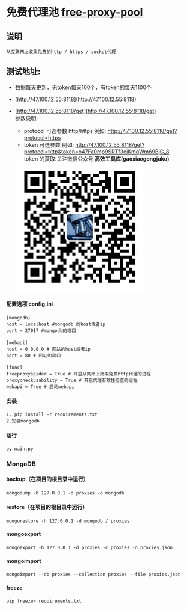 # 免费代理池 [free-proxy-pool](https://github.com/LuChuanBing/free-proxy-pool/blob/master/README.en.md)

##  说明
    从互联网上收集免费的http / https / socket代理
## 测试地址: 
- 数据每天更新，无token每天100个，有token的每天1100个
- [http://47.100.12.55:8118](http://47.100.12.55:8118)  

- [http://47.100.12.55:8118/get](http://47.100.12.55:8118/get)  
参数说明:
    - protocol 可选参数 http/https 例如: http://47.100.12.55:8118/get?protocol=https
    - token 可选参数 例如: http://47.100.12.55:8118/get?protocol=http&token=o47Fa0mp9SRTf3eiKmqWm69BjG_8    
    token 的获取:关注微信公众号 <b>高效工具库(gaoxiaogongjuku)</b>
    <img alt='微信公众号:gaoxiaogongjuku'  src='https://github.com/LuChuanBing/free-proxy-pool/blob/master/qrcode.jpg' />
    
    
#### 配置选项 config.ini
    [mongodb]
    host = localhost #mongodb 的host或者ip
    port = 27017 #mongodb的端口    
    
    [webapi]
    host = 0.0.0.0 # 网站的host或者ip    
    port = 80 # 网站的端口
    
    [func]
    freeproxyspider = True # 开启从网络上爬取免费http代理的进程
    proxycheckusability = True # 开启代理有效性检查的进程
    webapi = True # 启动webapi
    
#### 安装    
    1. pip install -r requirements.txt
    2.安装mongodb
    
#### 运行
    py main.py
### MongoDB
#### backup（在项目的根目录中运行）  
    mongodump -h 127.0.0.1 -d proxies -o mongodb
#### restore（在项目的根目录中运行）
    mongorestore -h 127.0.0.1 -d mongodb / proxies
#### mongoexport
    mongoexport -h 127.0.0.1 -d proxies -c proxies -o proxies.json
#### mongoimport
    mongoimport --db proxies --collection proxies --file proxies.json
#### freeze
    pip freeze> requirements.txt
